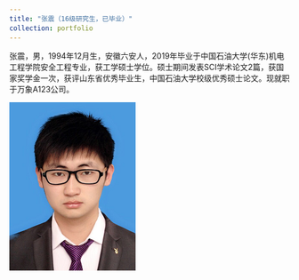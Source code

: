 ```yaml
---
title: "张震（16级研究生，已毕业）"
collection: portfolio
---
```


张震，男，1994年12月生，安徽六安人，2019年毕业于中国石油大学(华东)机电工程学院安全工程专业，获工学硕士学位。硕士期间发表SCI学术论文2篇，获国家奖学金一次，获评山东省优秀毕业生，中国石油大学校级优秀硕士论文。现就职于万象A123公司。

![](/images/zhangzhen.png)